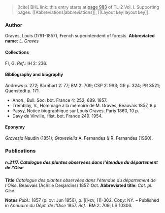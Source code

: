 > [!cite] BHL link: this entry starts at [page 983](https://www.biodiversitylibrary.org/page/33121114) of TL-2 Vol. I.
> Supporting pages: [[Abbreviations|abbreviations]], [[Layout key|layout key]].

### Author

Graves, Louis (1791-1857), French superintendent of forests. 
**Abbreviated name**: *L. Graves*

#### Collections

FI, G.
*Ref*.: IH 2: 236.

#### Bibliography and biography

Andrews p. 272; Barnhart 2: 77; BM 2: 709; CSP 2: 993; GR p. 324; PR 3521; Quenstedt p. 171.
- Anon., Bull. Soc. bot. France 4: 252, 689. 1857.
- Tremblay, V., Hommage à la mémoire de M. Graves, Beauvais 1857, 8 p.
- Passy, Notice biographique sur Louis Graves. Paris 1860, 10 p.
- Davy de Virville, Hist. bot. France 249. 1954.

#### Eponymy

*Gravesia* Naudin (1851); *Gravesiella* A. Fernandes & R. Fernandes (1960).

### Publications

##### n.2117. Catalogue des plantes observées dans l'étendue du département de l'Oise

**Title**
*Catalogue des plantes observées dans l'étendue du département de l'Oise*. Beauvais (Achille Desjardins) 1857. Oct.
**Abbreviated title**: *Cat. pl. Oise*.

**Notes**
*Publ*.: 1857 (p. xv: Jun 1856), p. \[i\]-xv, \[1\]-302. *Copy*: NY. – Published in *Annuaire du Dépt. de l'Oise* 1857.
*Ref*.: BM 2: 709; LS 10306.

